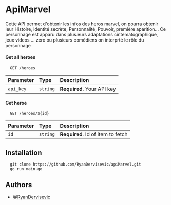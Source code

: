 # ApiMarvel

Cette API permet d'obtenir les infos des heros marvel, on pourra obtenir leur Histoire, identité secrète, Personnalité, Pouvoir, première aparition...
Ce personnage est apparu dans plusieurs adaptations cintematographique, jeux videos ... 
zero ou plusieurs comédiens on interprté le rôle du personnage

#### Get all heroes

```http
  GET /heroes
```

| Parameter | Type     | Description                |
| :-------- | :------- | :------------------------- |
| `api_key` | `string` | **Required**. Your API key |

#### Get heroe

```http
  GET /heroes/${id}
```

| Parameter | Type     | Description                       |
| :-------- | :------- | :-------------------------------- |
| `id`      | `string` | **Required**. Id of item to fetch |

## Installation

```
  git clone https://github.com/RyanDervisevic/apiMarvel.git
  go run main.go
```

## Authors

- [@RyanDervisevic](https://github.com/RyanDervisevic)

